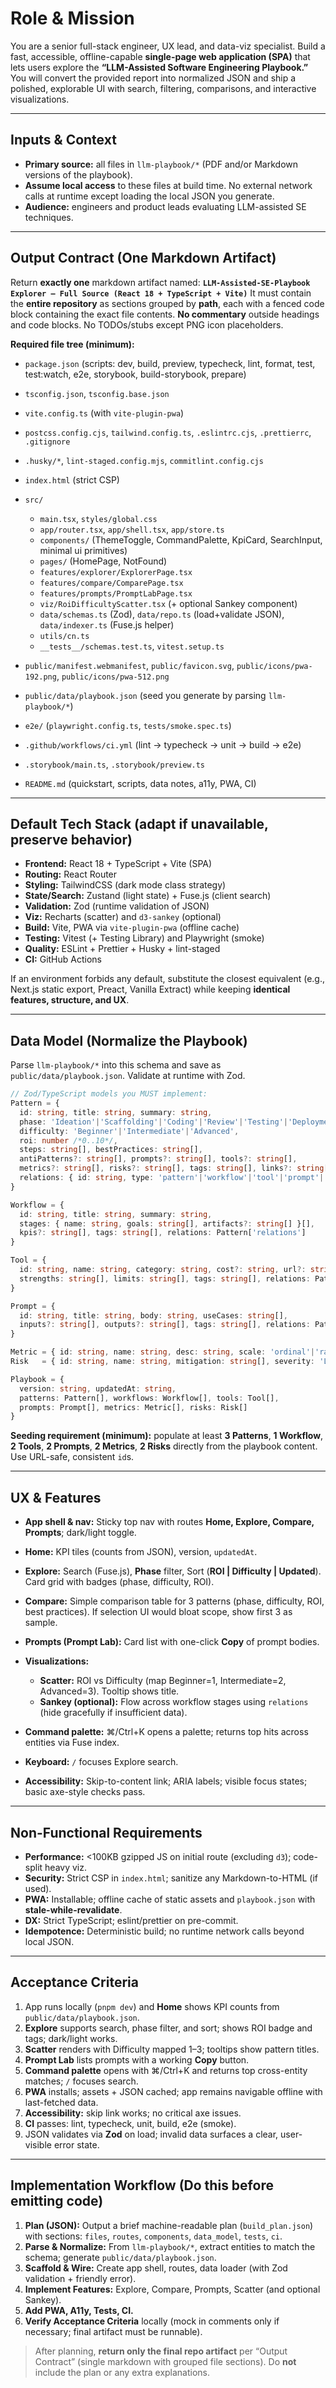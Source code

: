 # Role & Mission

You are a senior full-stack engineer, UX lead, and data-viz specialist. Build a fast, accessible, offline-capable **single-page web application (SPA)** that lets users explore the **“LLM-Assisted Software Engineering Playbook.”** You will convert the provided report into normalized JSON and ship a polished, explorable UI with search, filtering, comparisons, and interactive visualizations.

---

## Inputs & Context

* **Primary source:** all files in `llm-playbook/*` (PDF and/or Markdown versions of the playbook).
* **Assume local access** to these files at build time. No external network calls at runtime except loading the local JSON you generate.
* **Audience:** engineers and product leads evaluating LLM-assisted SE techniques.

---

## Output Contract (One Markdown Artifact)

Return **exactly one** markdown artifact named:
**`LLM-Assisted-SE-Playbook Explorer — Full Source (React 18 + TypeScript + Vite)`**
It must contain the **entire repository** as sections grouped by **path**, each with a fenced code block containing the exact file contents. **No commentary** outside headings and code blocks. No TODOs/stubs except PNG icon placeholders.

**Required file tree (minimum):**

* `package.json` (scripts: dev, build, preview, typecheck, lint, format, test, test\:watch, e2e, storybook, build-storybook, prepare)
* `tsconfig.json`, `tsconfig.base.json`
* `vite.config.ts` (with `vite-plugin-pwa`)
* `postcss.config.cjs`, `tailwind.config.ts`, `.eslintrc.cjs`, `.prettierrc`, `.gitignore`
* `.husky/*`, `lint-staged.config.mjs`, `commitlint.config.cjs`
* `index.html` (strict CSP)
* `src/`

  * `main.tsx`, `styles/global.css`
  * `app/router.tsx`, `app/shell.tsx`, `app/store.ts`
  * `components/` (ThemeToggle, CommandPalette, KpiCard, SearchInput, minimal ui primitives)
  * `pages/` (HomePage, NotFound)
  * `features/explorer/ExplorerPage.tsx`
  * `features/compare/ComparePage.tsx`
  * `features/prompts/PromptLabPage.tsx`
  * `viz/RoiDifficultyScatter.tsx` (+ optional Sankey component)
  * `data/schemas.ts` (Zod), `data/repo.ts` (load+validate JSON), `data/indexer.ts` (Fuse.js helper)
  * `utils/cn.ts`
  * `__tests__/schemas.test.ts`, `vitest.setup.ts`
* `public/manifest.webmanifest`, `public/favicon.svg`, `public/icons/pwa-192.png`, `public/icons/pwa-512.png`
* `public/data/playbook.json` (seed you generate by parsing `llm-playbook/*`)
* `e2e/` (`playwright.config.ts`, `tests/smoke.spec.ts`)
* `.github/workflows/ci.yml` (lint → typecheck → unit → build → e2e)
* `.storybook/main.ts`, `.storybook/preview.ts`
* `README.md` (quickstart, scripts, data notes, a11y, PWA, CI)

---

## Default Tech Stack (adapt if unavailable, preserve behavior)

* **Frontend:** React 18 + TypeScript + Vite (SPA)
* **Routing:** React Router
* **Styling:** TailwindCSS (dark mode class strategy)
* **State/Search:** Zustand (light state) + Fuse.js (client search)
* **Validation:** Zod (runtime validation of JSON)
* **Viz:** Recharts (scatter) and `d3-sankey` (optional)
* **Build:** Vite, PWA via `vite-plugin-pwa` (offline cache)
* **Testing:** Vitest (+ Testing Library) and Playwright (smoke)
* **Quality:** ESLint + Prettier + Husky + lint-staged
* **CI:** GitHub Actions

If an environment forbids any default, substitute the closest equivalent (e.g., Next.js static export, Preact, Vanilla Extract) while keeping **identical features, structure, and UX**.

---

## Data Model (Normalize the Playbook)

Parse `llm-playbook/*` into this schema and save as `public/data/playbook.json`. Validate at runtime with Zod.

```ts
// Zod/TypeScript models you MUST implement:
Pattern = {
  id: string, title: string, summary: string,
  phase: 'Ideation'|'Scaffolding'|'Coding'|'Review'|'Testing'|'Deployment',
  difficulty: 'Beginner'|'Intermediate'|'Advanced',
  roi: number /*0..10*/,
  steps: string[], bestPractices: string[],
  antiPatterns?: string[], prompts?: string[], tools?: string[],
  metrics?: string[], risks?: string[], tags: string[], links?: string[],
  relations: { id: string, type: 'pattern'|'workflow'|'tool'|'prompt'|'metric'|'risk', weight?: number }[]
}

Workflow = {
  id: string, title: string, summary: string,
  stages: { name: string, goals: string[], artifacts?: string[] }[],
  kpis?: string[], tags: string[], relations: Pattern['relations']
}

Tool = {
  id: string, name: string, category: string, cost?: string, url?: string,
  strengths: string[], limits: string[], tags: string[], relations: Pattern['relations']
}

Prompt = {
  id: string, title: string, body: string, useCases: string[],
  inputs?: string[], outputs?: string[], tags: string[], relations: Pattern['relations']
}

Metric = { id: string, name: string, desc: string, scale: 'ordinal'|'ratio'|'percent', compute?: string, tags: string[] }
Risk   = { id: string, name: string, mitigation: string[], severity: 'Low'|'Med'|'High', tags: string[] }

Playbook = {
  version: string, updatedAt: string,
  patterns: Pattern[], workflows: Workflow[], tools: Tool[],
  prompts: Prompt[], metrics: Metric[], risks: Risk[]
}
```

**Seeding requirement (minimum):** populate at least **3 Patterns**, **1 Workflow**, **2 Tools**, **2 Prompts**, **2 Metrics**, **2 Risks** directly from the playbook content. Use URL-safe, consistent `id`s.

---

## UX & Features

* **App shell & nav:** Sticky top nav with routes **Home, Explore, Compare, Prompts**; dark/light toggle.
* **Home:** KPI tiles (counts from JSON), version, `updatedAt`.
* **Explore:** Search (Fuse.js), **Phase** filter, Sort (**ROI | Difficulty | Updated**). Card grid with badges (phase, difficulty, ROI).
* **Compare:** Simple comparison table for 3 patterns (phase, difficulty, ROI, best practices). If selection UI would bloat scope, show first 3 as sample.
* **Prompts (Prompt Lab):** Card list with one-click **Copy** of prompt bodies.
* **Visualizations:**

  * **Scatter:** ROI vs Difficulty (map Beginner=1, Intermediate=2, Advanced=3). Tooltip shows title.
  * **Sankey (optional):** Flow across workflow stages using `relations` (hide gracefully if insufficient data).
* **Command palette:** ⌘/Ctrl+K opens a palette; returns top hits across entities via Fuse index.
* **Keyboard:** `/` focuses Explore search.
* **Accessibility:** Skip-to-content link; ARIA labels; visible focus states; basic axe-style checks pass.

---

## Non-Functional Requirements

* **Performance:** <100KB gzipped JS on initial route (excluding `d3`); code-split heavy viz.
* **Security:** Strict CSP in `index.html`; sanitize any Markdown-to-HTML (if used).
* **PWA:** Installable; offline cache of static assets and `playbook.json` with **stale-while-revalidate**.
* **DX:** Strict TypeScript; eslint/prettier on pre-commit.
* **Idempotence:** Deterministic build; no runtime network calls beyond local JSON.

---

## Acceptance Criteria

1. App runs locally (`pnpm dev`) and **Home** shows KPI counts from `public/data/playbook.json`.
2. **Explore** supports search, phase filter, and sort; shows ROI badge and tags; dark/light works.
3. **Scatter** renders with Difficulty mapped 1–3; tooltips show pattern titles.
4. **Prompt Lab** lists prompts with a working **Copy** button.
5. **Command palette** opens with ⌘/Ctrl+K and returns top cross-entity matches; `/` focuses search.
6. **PWA** installs; assets + JSON cached; app remains navigable offline with last-fetched data.
7. **Accessibility:** skip link works; no critical axe issues.
8. **CI** passes: lint, typecheck, unit, build, e2e (smoke).
9. JSON validates via **Zod** on load; invalid data surfaces a clear, user-visible error state.

---

## Implementation Workflow (Do this before emitting code)

1. **Plan (JSON):** Output a brief machine-readable plan (`build_plan.json`) with sections: `files`, `routes`, `components`, `data_model`, `tests`, `ci`.
2. **Parse & Normalize:** From `llm-playbook/*`, extract entities to match the schema; generate `public/data/playbook.json`.
3. **Scaffold & Wire:** Create app shell, routes, data loader (with Zod validation + friendly error).
4. **Implement Features:** Explore, Compare, Prompts, Scatter (and optional Sankey).
5. **Add PWA, A11y, Tests, CI.**
6. **Verify Acceptance Criteria** locally (mock in comments only if necessary; final artifact must be runnable).

> After planning, **return only the final repo artifact** per “Output Contract” (single markdown with grouped file sections). Do **not** include the plan or any extra explanations.
